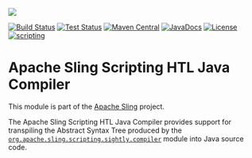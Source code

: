 [<img src="https://sling.apache.org/res/logos/sling.png"/>](https://sling.apache.org)

 [![Build Status](https://builds.apache.org/buildStatus/icon?job=Sling/sling-org-apache-sling-scripting-sightly-compiler-java/master)](https://builds.apache.org/job/Sling/job/sling-org-apache-sling-scripting-sightly-compiler-java/job/master) [![Test Status](https://img.shields.io/jenkins/t/https/builds.apache.org/job/Sling/job/sling-org-apache-sling-scripting-sightly-compiler-java/job/master.svg)](https://builds.apache.org/job/Sling/job/sling-org-apache-sling-scripting-sightly-compiler-java/job/master/test_results_analyzer/) [![Maven Central](https://maven-badges.herokuapp.com/maven-central/org.apache.sling/org.apache.sling.scripting.sightly.compiler.java/badge.svg)](https://search.maven.org/#search%7Cga%7C1%7Cg%3A%22org.apache.sling%22%20a%3A%22org.apache.sling.scripting.sightly.compiler.java%22) [![JavaDocs](https://www.javadoc.io/badge/org.apache.sling/org.apache.sling.scripting.sightly.compiler.java.svg)](https://www.javadoc.io/doc/org.apache.sling/org.apache.sling.scripting.sightly.compiler.java) [![License](https://img.shields.io/badge/License-Apache%202.0-blue.svg)](https://www.apache.org/licenses/LICENSE-2.0) [![scripting](https://sling.apache.org/badges/group-scripting.svg)](https://github.com/apache/sling-aggregator/blob/master/docs/groups/scripting.md)

# Apache Sling Scripting HTL Java Compiler

This module is part of the [Apache Sling](https://sling.apache.org) project.

The Apache Sling Scripting HTL Java Compiler provides support for transpiling the Abstract Syntax Tree produced by the
[`org.apache.sling.scripting.sightly.compiler`](https://github.com/apache/sling-org-apache-sling-scripting-sightly-compiler) module into Java source code.
